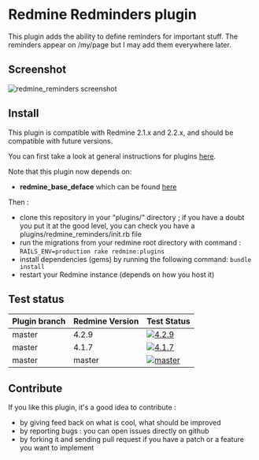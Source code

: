 Redmine Redminders plugin
=========================

This plugin adds the ability to define reminders for important stuff. The
reminders appear on /my/page but I may add them everywhere later.

Screenshot
----------

![redmine_reminders screenshot](http://jbbarth.com/screenshots/redmine_reminders.png)

Install
-------

This plugin is compatible with Redmine 2.1.x and 2.2.x, and should be compatible with future versions.

You can first take a look at general instructions for plugins [here](http://www.redmine.org/wiki/redmine/Plugins).

Note that this plugin now depends on:
* **redmine_base_deface** which can be found [here](https://github.com/jbbarth/redmine_base_deface)

Then :
* clone this repository in your "plugins/" directory ; if you have a doubt you put it at the good level, you can check you have a plugins/redmine_reminders/init.rb file
* run the migrations from your redmine root directory with command : `RAILS_ENV=production rake redmine:plugins`
* install dependencies (gems) by running the following command: `bundle install`
* restart your Redmine instance (depends on how you host it)

Test status
------------

|Plugin branch| Redmine Version   | Test Status      |
|-------------|-------------------|------------------|
|master       | 4.2.9             | [![4.2.9][1]][5] |
|master       | 4.1.7             | [![4.1.7][2]][5] |
|master       | master            | [![master][4]][5]|

[1]: https://github.com/jbbarth/redmine_reminders/actions/workflows/4_2_9.yml/badge.svg
[2]: https://github.com/jbbarth/redmine_reminders/actions/workflows/4_1_7.yml/badge.svg
[4]: https://github.com/jbbarth/redmine_reminders/actions/workflows/master.yml/badge.svg
[5]: https://github.com/jbbarth/redmine_reminders/actions

Contribute
----------

If you like this plugin, it's a good idea to contribute :
* by giving feed back on what is cool, what should be improved
* by reporting bugs : you can open issues directly on github
* by forking it and sending pull request if you have a patch or a feature you want to implement
